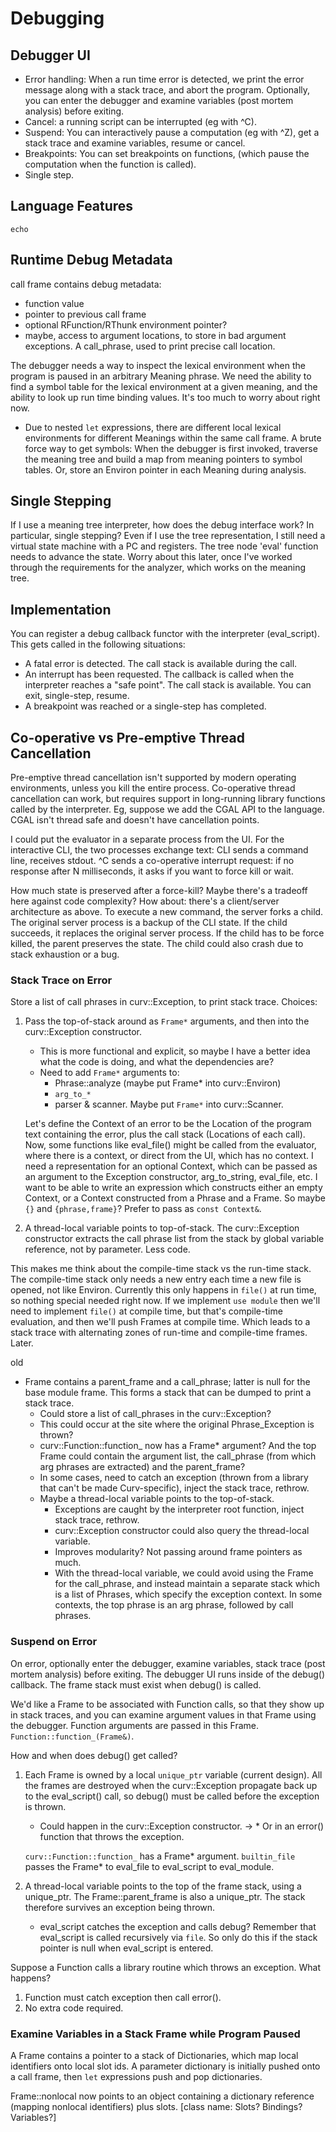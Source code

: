 # Debugging

## Debugger UI
* Error handling: When a run time error is detected, we print the error
  message along with a stack trace, and abort the program.
  Optionally, you can enter the debugger and examine variables (post mortem
  analysis) before exiting.
* Cancel: a running script can be interrupted (eg with ^C).
* Suspend: You can interactively pause a computation (eg with ^Z),
  get a stack trace and examine variables, resume or cancel.
* Breakpoints: You can set breakpoints on functions,
  (which pause the computation when the function is called).
* Single step.

## Language Features
`echo`

## Runtime Debug Metadata
call frame contains debug metadata:
  * function value
  * pointer to previous call frame
  * optional RFunction/RThunk environment pointer?
  * maybe, access to argument locations, to store in bad argument exceptions.
    A call_phrase, used to print precise call location.

The debugger needs a way to inspect the lexical environment when the program
is paused in an arbitrary Meaning phrase. We need the ability to find a
symbol table for the lexical environment at a given meaning, and the ability to
look up run time binding values. It's too much to worry about right now.
* Due to nested `let` expressions, there are different local lexical
  environments for different Meanings within the same call frame.
  A brute force way to get symbols: When the debugger is first invoked,
  traverse the meaning tree and build a map from meaning pointers to symbol
  tables. Or, store an Environ pointer in each Meaning during analysis.

## Single Stepping
If I use a meaning tree interpreter, how does the debug interface work?
In particular, single stepping? Even if I use the tree representation,
I still need a virtual state machine with a PC and registers.
The tree node 'eval' function needs to advance the state.
Worry about this later, once I've worked through the requirements for the
analyzer, which works on the meaning tree.

## Implementation
You can register a debug callback functor with the interpreter (eval_script).
This gets called in the following situations:
* A fatal error is detected. The call stack is available during the call.
* An interrupt has been requested. The callback is called when the interpreter
  reaches a "safe point". The call stack is available. You can exit,
  single-step, resume.
* A breakpoint was reached or a single-step has completed.

## Co-operative vs Pre-emptive Thread Cancellation
Pre-emptive thread cancellation isn't supported by modern operating
environments, unless you kill the entire process. Co-operative thread
cancellation can work, but requires support in long-running library functions
called by the interpreter. Eg, suppose we add the CGAL API to the language.
CGAL isn't thread safe and doesn't have cancellation points.

I could put the evaluator in a separate process from the UI.
For the interactive CLI, the two processes exchange text: CLI sends a command
line, receives stdout. ^C sends a co-operative interrupt request: if no response
after N milliseconds, it asks if you want to force kill or wait.

How much state is preserved after a force-kill? Maybe there's a tradeoff here
against code complexity? How about: there's a client/server architecture as
above. To execute a new command, the server forks a child. The original server
process is a backup of the CLI state. If the child succeeds, it replaces the
original server process. If the child has to be force killed, the parent
preserves the state. The child could also crash due to stack exhaustion or
a bug.

### Stack Trace on Error
Store a list of call phrases in curv::Exception, to print stack trace.
Choices:

 1. Pass the top-of-stack around as `Frame*` arguments, and then into the
    curv::Exception constructor.
    * This is more functional and explicit, so maybe I have a better idea what
      the code is doing, and what the dependencies are?
    * Need to add `Frame*` arguments to:
      * Phrase::analyze (maybe put Frame* into curv::Environ)
      * `arg_to_*`
      * parser & scanner. Maybe put `Frame*` into curv::Scanner.

    Let's define the Context of an error to be the Location of the program
    text containing the error, plus the call stack (Locations of each call).
    Now, some functions like eval_file() might be called from the evaluator,
    where there is a context, or direct from the UI, which has no context.
    I need a representation for an optional Context, which can be passed
    as an argument to the Exception constructor, arg_to_string, eval_file, etc.
    I want to be able to write an expression which constructs either an
    empty Context, or a Context constructed from a Phrase and a Frame.
    So maybe `{}` and `{phrase,frame}`? Prefer to pass as `const Context&`.

 2. A thread-local variable points to top-of-stack. The curv::Exception
    constructor extracts the call phrase list from the stack by global
    variable reference, not by parameter. Less code.

This makes me think about the compile-time stack vs the run-time stack.
The compile-time stack only needs a new entry each time a new file is opened,
not like Environ. Currently this only happens in `file()` at run time, so
nothing special needed right now. If we implement `use module` then we'll need
to implement `file()` at compile time, but that's compile-time evaluation,
and then we'll push Frames at compile time. Which leads to a stack trace
with alternating zones of run-time and compile-time frames.
Later.

old
  - Frame contains a parent_frame and a call_phrase; latter is null for the
    base module frame. This forms a stack that can be dumped to print a stack
    trace.
    - Could store a list of call_phrases in the curv::Exception?
    - This could occur at the site where the original Phrase_Exception is
      thrown?
    - curv::Function::function_ now has a Frame* argument?
      And the top Frame could contain the argument list, the call_phrase
      (from which arg phrases are extracted) and the parent_frame?
    - In some cases, need to catch an exception (thrown from a library that
      can't be made Curv-specific), inject the stack trace, rethrow.
    - Maybe a thread-local variable points to the top-of-stack.
      - Exceptions are caught by the interpreter root function, inject stack
        trace, rethrow.
      - curv::Exception constructor could also query the thread-local variable.
      - Improves modularity? Not passing around frame pointers as much.
      - With the thread-local variable, we could avoid using the Frame for the
        call_phrase, and instead maintain a separate stack which is a list of
        Phrases, which specify the exception context. In some contexts, the
        top phrase is an arg phrase, followed by call phrases.
### Suspend on Error
On error, optionally enter the debugger, examine variables, stack trace
(post mortem analysis) before exiting. The debugger UI runs inside of the
debug() callback. The frame stack must exist when debug() is called.

We'd like a Frame to be associated with Function calls, so that they
show up in stack traces, and you can examine argument values in that Frame
using the debugger. Function arguments are passed in this Frame.
`Function::function_(Frame&)`.

How and when does debug() get called?

  1. Each Frame is owned by a local `unique_ptr` variable (current design).
     All the frames are destroyed when the curv::Exception propagate back up
     to the eval_script() call, so debug() must be called before the exception
     is thrown.
     * Could happen in the curv::Exception constructor.
->   * Or in an error() function that throws the exception.

     `curv::Function::function_` has a Frame* argument.
     `builtin_file` passes the Frame* to eval_file to eval_script
     to eval_module.

  2. A thread-local variable points to the top of the frame stack,
     using a unique_ptr. The Frame::parent_frame is also a unique_ptr.
     The stack therefore survives an exception being thrown.
     * eval_script catches the exception and calls debug?
       Remember that eval_script is called recursively via `file`.
       So only do this if the stack pointer is null when eval_script is entered.

Suppose a Function calls a library routine which throws an exception.
What happens?
 1. Function must catch exception then call error().
 2. No extra code required.

### Examine Variables in a Stack Frame while Program Paused
A Frame contains a pointer to a stack of Dictionaries, which map local
identifiers onto local slot ids. A parameter dictionary is initially pushed
onto a call frame, then `let` expressions push and pop dictionaries.

Frame::nonlocal now points to an object containing a dictionary reference
(mapping nonlocal identifiers) plus slots.
[class name: Slots? Bindings? Variables?]
